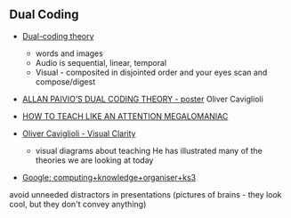 Dual Coding
-----------

* [Dual-coding theory](https://en.wikipedia.org/wiki/Dual-coding_theory)
    * words and images
    * Audio is sequential, linear, temporal
    * Visual - composited in disjointed order and your eyes scan and compose/digest
* [ALLAN PAIVIO’S DUAL CODING THEORY - poster](https://www.olicav.com/posters/kocleo6t4611775mznpbhol9038c7m) Oliver Caviglioli
* [HOW TO TEACH LIKE AN ATTENTION MEGALOMANIAC](https://rclutterbucked.files.wordpress.com/2020/05/teach-like-an-attention-megalomaniac-pdf-2.pdf)


* [Oliver Caviglioli - Visual Clarity](https://www.olicav.com/#/posters/)
    * visual diagrams about teaching
He has illustrated many of the theories we are looking at today

* [Google: computing+knowledge+organiser+ks3](https://www.google.com/search?q=computing+knowlege+organiser+ks3)

avoid unneeded distractors in presentations (pictures of brains - they look cool, but they don't convey anything)